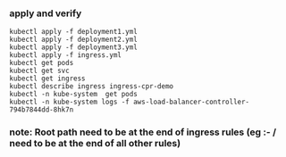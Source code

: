 ### apply and verify
    kubectl apply -f deployment1.yml
    kubectl apply -f deployment2.yml
    kubectl apply -f deployment3.yml
    kubectl apply -f ingress.yml
    kubectl get pods
    kubectl get svc
    kubectl get ingress
    kubectl describe ingress ingress-cpr-demo
    kubectl -n kube-system  get pods 
    kubectl -n kube-system logs -f aws-load-balancer-controller-794b7844dd-8hk7n 
### note: Root path need to be at the end of ingress rules (eg :- / need to be at the end of all other rules)